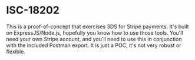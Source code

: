 # ISC-18202

This is a proof-of-concept that exercises 3DS for Stripe payments. It's built on ExpressJS/Node.js, hopefully you know how to use those tools. You'll need your own Stripe account, and you'll need to use this in conjunction with the included Postman export. It is just a POC, it's not very robust or flexible.
